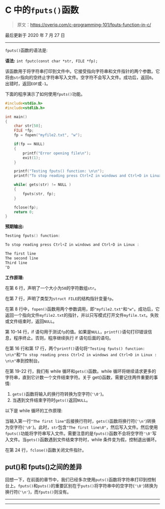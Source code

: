 # C 中的`fputs()`函数

> 原文：<https://overiq.com/c-programming-101/fputs-function-in-c/>

最后更新于 2020 年 7 月 27 日

* * *

`fputs()`函数的语法是:

**语法:** `int fputc(const char *str, FILE *fp);`

该函数用于将字符串打印到文件中。它接受指向字符串和文件指针的两个参数。它将由`str`指向的空终止字符串写入文件。空字符不会写入文件。成功后，返回`0`。出错时，返回`EOF`或`-1`。

下面的程序演示了如何使用`fputs()`功能。

```c
#include<stdio.h>
#include<stdlib.h>

int main()
{
    char str[50];
    FILE *fp;
    fp = fopen("myfile2.txt", "w");

    if(fp == NULL)
    {
        printf("Error opening file\n");
        exit(1);
    }

    printf("Testing fputs() function: \n\n");
    printf("To stop reading press Ctrl+Z in windows and Ctrl+D in Linux :");

    while( gets(str) != NULL )
    {
        fputs(str, fp);
    }

    fclose(fp);
    return 0;
}

```

**预期输出:**

```c
Testing fputs() function:

To stop reading press Ctrl+Z in windows and Ctrl+D in Linux :

The first line
The second line
Third line
^D

```

**工作原理:**

在第 6 行，声明了一个大小为`50`的字符数组`str`。

在第 7 行，声明了类型为`struct FILE`的结构指针变量`fp`。

在第 8 行中，`fopen()`函数用两个参数调用，即`"myfile2.txt"`和`"w"`。成功后，它返回一个指向文件`myfile2.txt`的指针，并以只写模式打开文件`myfile.txt`。失败或文件结束时，返回`NULL`。

第 10-14 行，if 语句用于测试`fp`的值。如果是`NULL`，`printf()`语句打印错误信息，程序终止。否则，程序继续执行 if 语句后面的语句。

在第 16 行和第 17 行，两个`printf()`语句将`"Testing fputs() function: \n\n"`和`"To stop reading press Ctrl+Z in windows and Ctrl+D in Linux : \n\n"`串到控制台。

在第 19-22 行，我们有 while 循环和`gets()`函数。while 循环将继续请求更多的字符串，直到它计数一个文件结束字符。关于 get()函数，需要记住两件重要的事情:

1.  `gets()`函数将输入的换行符转换为空字符(`'\0'`)。
2.  当遇到文件结束字符时`gets()`返回`NULL`。

以下是 while 循环的工作原理:

当输入第一行`"The first line"`后接换行符时，`gets()`函数将换行符(`'\n'`)转换为空字符(`'\0'`)。此时，`str`包含`"The first line\0"`，然后写入文件。然后使用`fputs()`功能将字符串写入文件。需要注意的是`fputs()`函数不会将空字符`'\0'`写入文件。当`gets()`函数遇到文件结束字符时，while 条件变为假，控制退出循环。

在第 24 行，`fclose()`函数关闭文件指针。

## put()和 fputs()之间的差异

回想一下，在前面的章节中，我们已经多次使用`puts()`函数将字符串打印到控制台上。`fputs()`和`puts()`的重要区别在于`puts()`将字符串中的空字符(`'\0'`)转换为换行符(`'\n'`)，而`fputs()`则没有。

* * *

* * *